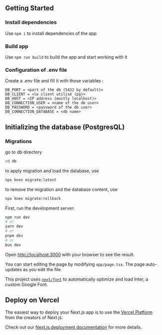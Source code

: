 ## Getting Started

### Install dependencies

Use `npm i` to install dependencies of the app

### Build app

Use `npm run build` to build the app and start working with it

### Configuration of .env file

Create a .env file and fill it with those variables :

```
DB_PORT = <port of the db (5432 by default)>
DB_CLIENT = <le client utilisé (pg)>
DB_HOST = <IP address (mostly localhost)>
DB_CONNECTION_USER = <name of the db user>
DB_PASSWORD = <password of the db user>
DB_CONNECTION_DATABASE = <db name>
```

## Initializing the database (PostgresQL)

### Migrations
go to db directory

```bash
cd db
```

to apply migration and load the database, use

```bash
npx knex migrate:latest
```

to remove the migration and the database content, use

```bash
npx knex migrate:rollback
```

First, run the development server:

```bash
npm run dev
# or
yarn dev
# or
pnpm dev
# or
bun dev
```

Open [http://localhost:3000](http://localhost:3000) with your browser to see the result.

You can start editing the page by modifying `app/page.tsx`. The page auto-updates as you edit the file.

This project uses [`next/font`](https://nextjs.org/docs/basic-features/font-optimization) to automatically optimize and load Inter, a custom Google Font.

## Deploy on Vercel

The easiest way to deploy your Next.js app is to use the [Vercel Platform](https://vercel.com/new?utm_medium=default-template&filter=next.js&utm_source=create-next-app&utm_campaign=create-next-app-readme) from the creators of Next.js.

Check out our [Next.js deployment documentation](https://nextjs.org/docs/deployment) for more details.
